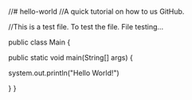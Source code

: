 //# hello-world
//A quick tutorial on how to us GitHub.

//This is a test file. To test the file. File testing...

public class Main {

public static void main(String[] args) {

system.out.println("Hello World!")	

 }
}
